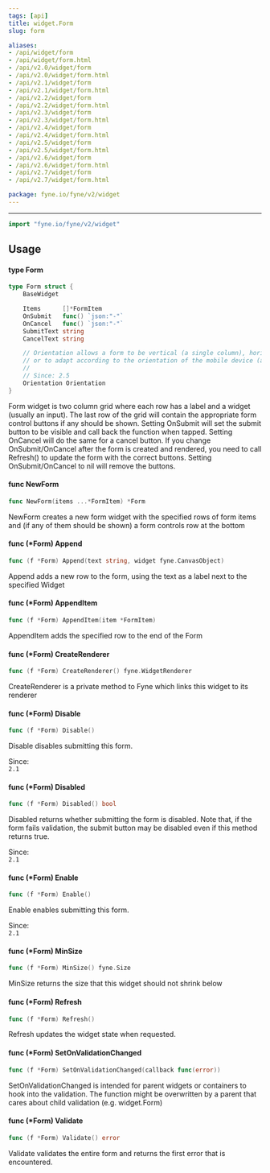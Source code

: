 ```yaml
---
tags: [api]
title: widget.Form
slug: form

aliases:
- /api/widget/form
- /api/widget/form.html
- /api/v2.0/widget/form
- /api/v2.0/widget/form.html
- /api/v2.1/widget/form
- /api/v2.1/widget/form.html
- /api/v2.2/widget/form
- /api/v2.2/widget/form.html
- /api/v2.3/widget/form
- /api/v2.3/widget/form.html
- /api/v2.4/widget/form
- /api/v2.4/widget/form.html
- /api/v2.5/widget/form
- /api/v2.5/widget/form.html
- /api/v2.6/widget/form
- /api/v2.6/widget/form.html
- /api/v2.7/widget/form
- /api/v2.7/widget/form.html

package: fyne.io/fyne/v2/widget
---
```



---
```go
import "fyne.io/fyne/v2/widget"
```

## Usage

#### type Form

```go
type Form struct {
	BaseWidget

	Items      []*FormItem
	OnSubmit   func() `json:"-"`
	OnCancel   func() `json:"-"`
	SubmitText string
	CancelText string

	// Orientation allows a form to be vertical (a single column), horizontal (default, label then input)
	// or to adapt according to the orientation of the mobile device (adaptive).
	//
	// Since: 2.5
	Orientation Orientation
}
```

Form widget is two column grid where each row has a label and a widget (usually an input). The last row of the grid will contain the appropriate form control buttons if any should be shown. Setting OnSubmit will set the submit button to be visible and call back the function when tapped. Setting OnCancel will do the same for a cancel button. If you change OnSubmit/OnCancel after the form is created and rendered, you need to call Refresh() to update the form with the correct buttons. Setting OnSubmit/OnCancel to nil will remove the buttons.

#### func  NewForm

```go
func NewForm(items ...*FormItem) *Form
```
NewForm creates a new form widget with the specified rows of form items and (if any of them should be shown) a form controls row at the bottom

#### func (*Form) Append

```go
func (f *Form) Append(text string, widget fyne.CanvasObject)
```
Append adds a new row to the form, using the text as a label next to the specified Widget

#### func (*Form) AppendItem

```go
func (f *Form) AppendItem(item *FormItem)
```
AppendItem adds the specified row to the end of the Form

#### func (*Form) CreateRenderer

```go
func (f *Form) CreateRenderer() fyne.WidgetRenderer
```
CreateRenderer is a private method to Fyne which links this widget to its renderer

#### func (*Form) Disable

```go
func (f *Form) Disable()
```
Disable disables submitting this form.


<div class="since">Since: <code>
2.1</code></div>

#### func (*Form) Disabled

```go
func (f *Form) Disabled() bool
```
Disabled returns whether submitting the form is disabled. Note that, if the form fails validation, the submit button may be disabled even if this method returns true.


<div class="since">Since: <code>
2.1</code></div>

#### func (*Form) Enable

```go
func (f *Form) Enable()
```
Enable enables submitting this form.


<div class="since">Since: <code>
2.1</code></div>

#### func (*Form) MinSize

```go
func (f *Form) MinSize() fyne.Size
```
MinSize returns the size that this widget should not shrink below

#### func (*Form) Refresh

```go
func (f *Form) Refresh()
```
Refresh updates the widget state when requested.

#### func (*Form) SetOnValidationChanged

```go
func (f *Form) SetOnValidationChanged(callback func(error))
```
SetOnValidationChanged is intended for parent widgets or containers to hook into the validation. The function might be overwritten by a parent that cares about child validation (e.g. widget.Form)

#### func (*Form) Validate

```go
func (f *Form) Validate() error
```
Validate validates the entire form and returns the first error that is encountered.
